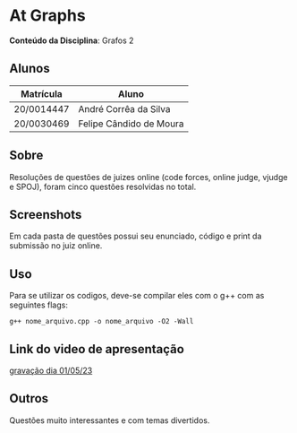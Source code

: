 
# At Graphs

**Conteúdo da Disciplina**: Grafos 2<br>

## Alunos
|Matrícula | Aluno |
| -- | -- |
| 20/0014447  |  André Corrêa da Silva |
| 20/0030469  |  Felipe Cândido de Moura|

## Sobre 
Resoluções de questões de juizes online (code forces, online judge, vjudge e SPOJ), foram cinco questões resolvidas no total.

## Screenshots
Em cada pasta de questões possui seu enunciado, código e print da submissão no juiz online.

## Uso
Para se utilizar os codigos, deve-se compilar eles com o g++ com as seguintes flags:
    
    g++ nome_arquivo.cpp -o nome_arquivo -O2 -Wall
    
## Link do video de apresentação
[gravação dia 01/05/23](https://unbbr-my.sharepoint.com/:v:/g/personal/200014447_aluno_unb_br/ETZsPIdLu1JKjfno9wEsTZEBrcXViZS4HPyYWHU8_En3RA?e=LOHKmF)

## Outros 
Questões muito interessantes e com temas divertidos.




